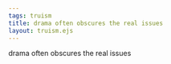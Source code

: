 ```yaml
---
tags: truism
title: drama often obscures the real issues
layout: truism.ejs
---
```


drama often obscures the real issues